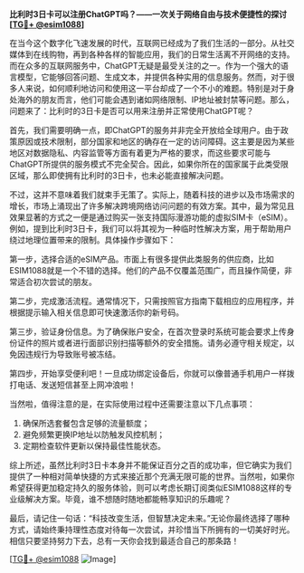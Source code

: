 **比利时3日卡可以注册ChatGPT吗？——一次关于网络自由与技术便捷性的探讨[[TG💪+ @esim1088](https://t.me/s/esim1088)]**

在当今这个数字化飞速发展的时代，互联网已经成为了我们生活的一部分。从社交媒体到在线购物，再到各种各样的智能应用，我们的日常生活离不开网络的支持。而在众多的互联网服务中，ChatGPT无疑是最受关注的之一。作为一个强大的语言模型，它能够回答问题、生成文本，并提供各种实用的信息服务。然而，对于很多人来说，如何顺利地访问和使用这一平台却成了一个不小的难题。特别是对于身处海外的朋友而言，他们可能会遇到诸如网络限制、IP地址被封禁等问题。那么，问题来了：比利时的3日卡是否可以用来注册并正常使用ChatGPT呢？

首先，我们需要明确一点，即ChatGPT的服务并非完全开放给全球用户。由于政策原因或技术限制，部分国家和地区的确存在一定的访问障碍。这主要是因为某些地区对数据隐私、内容监管等方面有着更为严格的要求，而这些要求可能与ChatGPT所提供的服务模式不完全契合。因此，如果你所在的国家属于此类受限区域，那么即使拥有比利时的3日卡，也未必能直接解决问题。

不过，这并不意味着我们就束手无策了。实际上，随着科技的进步以及市场需求的增长，市场上涌现出了许多解决跨境网络访问问题的有效方案。其中，最为常见且效果显著的方式之一便是通过购买一张支持国际漫游功能的虚拟SIM卡（eSIM）。例如，提到比利时3日卡，我们可以将其视为一种临时性解决方案，用于帮助用户绕过地理位置带来的限制。具体操作步骤如下：

第一步，选择合适的eSIM产品。市面上有很多提供此类服务的供应商，比如ESIM1088就是一个不错的选择。他们的产品不仅覆盖范围广，而且操作简便，非常适合初次尝试的朋友。

第二步，完成激活流程。通常情况下，只需按照官方指南下载相应的应用程序，并根据提示输入相关信息即可快速激活你的新号码。

第三步，验证身份信息。为了确保账户安全，在首次登录时系统可能会要求上传身份证件的照片或者进行面部识别扫描等额外的安全措施。请务必遵守相关规定，以免因违规行为导致账号被冻结。

第四步，开始享受便利吧！一旦成功绑定设备后，你就可以像普通手机用户一样拨打电话、发送短信甚至上网冲浪啦！

当然啦，值得注意的是，在实际使用过程中还需要注意以下几点事项：
1. 确保所选套餐包含足够的流量额度；
2. 避免频繁更换IP地址以防触发风控机制；
3. 定期检查软件更新以保持最佳性能状态。

综上所述，虽然比利时3日卡本身并不能保证百分之百的成功率，但它确实为我们提供了一种相对简单快捷的方式来接近那个充满无限可能的世界。当然啦，如果你希望获得更加稳定持久的服务体验，则可以考虑长期订阅类似ESIM1088这样的专业级解决方案。毕竟，谁不想随时随地都能畅享知识的乐趣呢？

最后，请记住一句话：“科技改变生活，但智慧决定未来。”无论你最终选择了哪种方式，请始终秉持理性态度对待每一次尝试，并珍惜当下所拥有的一切美好时光。相信只要坚持努力下去，总有一天你会找到最适合自己的那条路！

[[TG💪+ @esim1088](https://t.me/s/esim1088) ![Image](https://i.postimg.cc/4NQfJmqS/Snipaste-2025-05-13-00-14-12.png)]